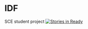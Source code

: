 # IDF
SCE student project
[![Stories in Ready](https://badge.waffle.io/igal462/IDF.png?label=ready&title=Ready)](http://waffle.io/igal462/IDF)
